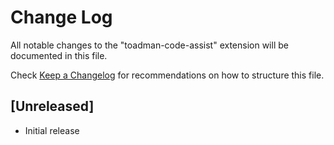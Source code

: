 # Change Log

All notable changes to the "toadman-code-assist" extension will be documented in this file.

Check [Keep a Changelog](http://keepachangelog.com/) for recommendations on how to structure this file.

## [Unreleased]

- Initial release